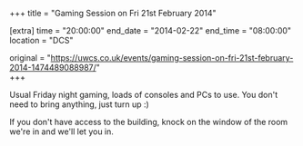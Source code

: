 +++
title = "Gaming Session on Fri 21st February 2014"

[extra]
time = "20:00:00"
end_date = "2014-02-22"
end_time = "08:00:00"
location = "DCS"

original = "https://uwcs.co.uk/events/gaming-session-on-fri-21st-february-2014-1474489088987/"    
+++

Usual Friday night gaming, loads of consoles and PCs to use. You don't need to bring anything, just turn up :)

If you don't have access to the building, knock on the window of the room we're in and we'll let you in.

